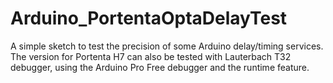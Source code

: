 # Arduino_PortentaOptaDelayTest
A simple sketch to test the precision of some Arduino delay/timing services. The version for Portenta H7 can also be tested with Lauterbach T32 debugger, using the Arduino Pro Free debugger and the runtime feature.
